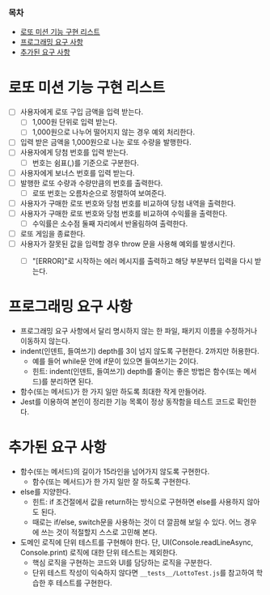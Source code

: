 ### 목차
- [로또 미션 기능 구현 리스트](#로또-미션-기능-구현-리스트)
- [프로그래밍 요구 사항](#프로그래밍-요구-사항)
- [추가된 요구 사항](#추가된-요구-사항)

# 로또 미션 기능 구현 리스트
- [ ] 사용자에게 로또 구입 금액을 입력 받는다.
	- [ ] 1,000원 단위로 입력 받는다.
	- [ ] 1,000원으로 나누어 떨어지지 않는 경우 예외 처리한다.
- [ ] 입력 받은 금액을 1,000원으로 나눈 로또 수량을 발행한다.
- [ ] 사용자에게 당첨 번호를 입력 받는다.
	- [ ] 번호는 쉼표(,)를 기준으로 구분한다.
- [ ] 사용자에게 보너스 번호를 입력 받는다.
- [ ] 발행한 로또 수량과 수량만큼의 번호를 출력한다.
	- [ ] 로또 번호는 오름차순으로 정렬하여 보여준다.
- [ ] 사용자가 구매한 로또 번호와 당첨 번호를 비교하여 당첨 내역을 출력한다.
- [ ] 사용자가 구매한 로또 번호와 당첨 번호를 비교하여 수익률을 출력한다.
	- [ ] 수익률은 소수점 둘째 자리에서 반올림하여 출력한다.
- [ ] 로또 게임을 종료한다.
- [ ] 사용자가 잘못된 값을 입력할 경우 throw 문을 사용해 예외를 발생시킨다.
	- [ ] "[ERROR]"로 시작하는 에러 메시지를 출력하고 해당 부분부터 입력을 다시 받는다.


# 프로그래밍 요구 사항
- 프로그래밍 요구 사항에서 달리 명시하지 않는 한 파일, 패키지 이름을 수정하거나 이동하지 않는다.
- indent(인덴트, 들여쓰기) depth를 3이 넘지 않도록 구현한다. 2까지만 허용한다.
  - 예를 들어 while문 안에 if문이 있으면 들여쓰기는 2이다.
  - 힌트: indent(인덴트, 들여쓰기) depth를 줄이는 좋은 방법은 함수(또는 메서드)를 분리하면 된다.
- 함수(또는 메서드)가 한 가지 일만 하도록 최대한 작게 만들어라.
- Jest를 이용하여 본인이 정리한 기능 목록이 정상 동작함을 테스트 코드로 확인한다.

# 추가된 요구 사항
- 함수(또는 메서드)의 길이가 15라인을 넘어가지 않도록 구현한다.
  - 함수(또는 메서드)가 한 가지 일만 잘 하도록 구현한다.
- else를 지양한다.
  - 힌트: if 조건절에서 값을 return하는 방식으로 구현하면 else를 사용하지 않아도 된다.
  - 때로는 if/else, switch문을 사용하는 것이 더 깔끔해 보일 수 있다. 어느 경우에 쓰는 것이 적절할지 스스로 고민해 본다.
- 도메인 로직에 단위 테스트를 구현해야 한다. 단, UI(Console.readLineAsync, Console.print) 로직에 대한 단위 테스트는 제외한다.
  - 핵심 로직을 구현하는 코드와 UI를 담당하는 로직을 구분한다.
  - 단위 테스트 작성이 익숙하지 않다면 `__tests__/LottoTest.js`를 참고하여 학습한 후 테스트를  구현한다.